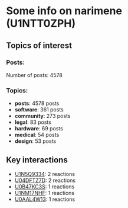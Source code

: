 # Some info on narimene (U1NTT0ZPH)


## Topics of interest

### Posts: 

Number of posts: 4578

### Topics:

* __posts__: 4578 posts
* __software__: 361 posts
* __community__: 273 posts
* __legal__: 83 posts
* __hardware__: 69 posts
* __medical__: 54 posts
* __design__: 53 posts

## Key interactions 

* [U1N5Q9334](./U1N5Q9334.md): 2 reactions
* [U04DFTZ7D](./U04DFTZ7D.md): 2 reactions
* [U0B47KC3S](./U0B47KC3S.md): 1 reactions
* [U1NM17NHF](./U1NM17NHF.md): 1 reactions
* [U0AAL4W13](./U0AAL4W13.md): 1 reactions

